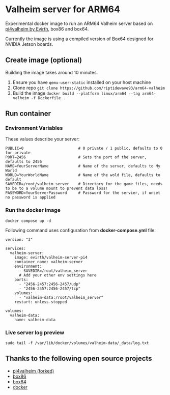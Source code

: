 # Valheim server for ARM64

Experimental docker image to run an ARM64 Valheim server based on [pi4valheim by Evirth](https://github.com/Evirth/pi4valheim), box86 and box64.

Currently the image is using a compiled version of Box64 designed for NVIDIA Jetson boards.

## Create image (optional)

Building the image takes around 10 minutes.
1. Ensure you have `qemu-user-static` installed on your host machine
2. Clone repo `git clone https://github.com/riptidewave93/arm64-valheim`
3. Build the image `docker build --platform linux/arm64 --tag arm64-valheim -f Dockerfile .`

## Run container

### Environment Variables

These values describe your server:
```
PUBLIC=0                        # 0 private / 1 public, defaults to 0 for private
PORT=2456                       # Sets the port of the server, defaults to 2456
NAME=YourServerName             # Name of the server, defaults to My World
WORLD=YourWorldName             # Name of the wold file, defaults to default
SAVEDIR=/root/valheim_server    # Directory for the game files, needs to be to a volume mount to prevent data loss!
PASSWORD=YourServerPassword     # Password for the servier, if unset no password is applied
```

### Run the docker image

```
docker compose up -d
```

Following command uses configuration from **docker-compose.yml** file:
```
version: "3"

services:
  valheim-server:
    image: evirth/valheim-server-pi4
    container_name: valheim-server
    environment:
      - SAVEDIR=/root/valheim_server
      # Add your other env settings here
    ports:
      - "2456-2457:2456-2457/udp"
      - "2456-2457:2456-2457/tcp"
    volumes:
      - "valheim-data:/root/valheim_server"
    restart: unless-stopped

volumes:
  valheim-data:
    name: valheim-data
```

### Live server log preview
```
sudo tail -f /var/lib/docker/volumes/valheim-data/_data/log.txt
```

## Thanks to the following open source projects
- [pi4valheim (forked)](https://github.com/Evirth/pi4valheim)
- [box86](https://github.com/ptitSeb/box86)
- [box64](https://github.com/ptitSeb/box64)
- [docker](docker.com)
